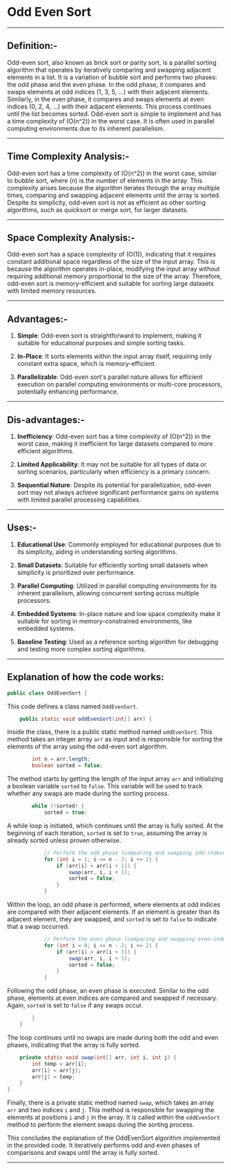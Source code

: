 #  Odd Even Sort
-----

## Definition:-

Odd-even sort, also known as brick sort or parity sort, is a parallel sorting algorithm that operates by iteratively comparing and swapping adjacent elements in a list. It is a variation of bubble sort and performs two phases: the odd phase and the even phase. In the odd phase, it compares and swaps elements at odd indices (1, 3, 5, ...) with their adjacent elements. Similarly, in the even phase, it compares and swaps elements at even indices (0, 2, 4, ...) with their adjacent elements.
This process continues until the list becomes sorted. Odd-even sort is simple to implement and has a time complexity of \(O(n^2)\) in the worst case. It is often used in parallel computing environments due to its inherent parallelism.

-----

## Time Complexity Analysis:-

Odd-even sort has a time complexity of \(O(n^2)\) in the worst case, similar to bubble sort, where \(n\) is the number of elements in the array. This complexity arises because the algorithm iterates through the array multiple times, comparing and swapping adjacent elements until the array is sorted. Despite its simplicity, odd-even sort is not as efficient as other sorting algorithms, such as quicksort or merge sort, for larger datasets.

-----

## Space Complexity Analysis:-

Odd-even sort has a space complexity of \(O(1)\), indicating that it requires constant additional space regardless of the size of the input array. This is because the algorithm operates in-place, modifying the input array without requiring additional memory proportional to the size of the array. Therefore, odd-even sort is memory-efficient and suitable for sorting large datasets with limited memory resources.

-----

## Advantages:-

1. **Simple**: Odd-even sort is straightforward to implement, making it suitable for educational purposes and simple sorting tasks.
  
2. **In-Place**: It sorts elements within the input array itself, requiring only constant extra space, which is memory-efficient.
  
3. **Parallelizable**: Odd-even sort's parallel nature allows for efficient execution on parallel computing environments or multi-core processors, potentially enhancing performance.

----

## Dis-advantages:-

1. **Inefficiency**: Odd-even sort has a time complexity of \(O(n^2)\) in the worst case, making it inefficient for large datasets compared to more efficient algorithms.

2. **Limited Applicability**: It may not be suitable for all types of data or sorting scenarios, particularly when efficiency is a primary concern.

3. **Sequential Nature**: Despite its potential for parallelization, odd-even sort may not always achieve significant performance gains on systems with limited parallel processing capabilities.

-----

## Uses:-

1. **Educational Use**: Commonly employed for educational purposes due to its simplicity, aiding in understanding sorting algorithms.

2. **Small Datasets**: Suitable for efficiently sorting small datasets when simplicity is prioritized over performance.

3. **Parallel Computing**: Utilized in parallel computing environments for its inherent parallelism, allowing concurrent sorting across multiple processors.

4. **Embedded Systems**: In-place nature and low space complexity make it suitable for sorting in memory-constrained environments, like embedded systems.

5. **Baseline Testing**: Used as a reference sorting algorithm for debugging and testing more complex sorting algorithms.

-----

## Explanation of how the code works:

```java
public class OddEvenSort {
```

This code defines a class named `OddEvenSort`.

```java
    public static void oddEvenSort(int[] arr) {
```

Inside the class, there is a public static method named `oddEvenSort`. This method takes an integer array `arr` as input and is responsible for sorting the elements of the array using the odd-even sort algorithm.

```java
        int n = arr.length;
        boolean sorted = false;
```

The method starts by getting the length of the input array `arr` and initializing a boolean variable `sorted` to `false`. This variable will be used to track whether any swaps are made during the sorting process.

```java
        while (!sorted) {
            sorted = true;
```

A while loop is initiated, which continues until the array is fully sorted. At the beginning of each iteration, `sorted` is set to `true`, assuming the array is already sorted unless proven otherwise.

```java
            // Perform the odd phase (comparing and swapping odd-indexed elements)
            for (int i = 1; i <= n - 2; i += 2) {
                if (arr[i] > arr[i + 1]) {
                    swap(arr, i, i + 1);
                    sorted = false;
                }
            }
```

Within the loop, an odd phase is performed, where elements at odd indices are compared with their adjacent elements. If an element is greater than its adjacent element, they are swapped, and `sorted` is set to `false` to indicate that a swap occurred.

```java
            // Perform the even phase (comparing and swapping even-indexed elements)
            for (int i = 0; i <= n - 2; i += 2) {
                if (arr[i] > arr[i + 1]) {
                    swap(arr, i, i + 1);
                    sorted = false;
                }
            }
```

Following the odd phase, an even phase is executed. Similar to the odd phase, elements at even indices are compared and swapped if necessary. Again, `sorted` is set to `false` if any swaps occur.

```java
        }
    }
```

The loop continues until no swaps are made during both the odd and even phases, indicating that the array is fully sorted.

```java
    private static void swap(int[] arr, int i, int j) {
        int temp = arr[i];
        arr[i] = arr[j];
        arr[j] = temp;
    }
}
```

Finally, there is a private static method named `swap`, which takes an array `arr` and two indices `i` and `j`. This method is responsible for swapping the elements at positions `i` and `j` in the array. It is called within the `oddEvenSort` method to perform the element swaps during the sorting process.

This concludes the explanation of the OddEvenSort algorithm implemented in the provided code. It iteratively performs odd and even phases of comparisons and swaps until the array is fully sorted.

-----